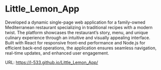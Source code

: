 # Little_Lemon_App

Developed a dynamic single-page web application for a family-owned Mediterranean restaurant specializing in traditional recipes with a modern twist. The platform showcases the restaurant’s story, menu, and unique culinary experience through an intuitive and visually appealing interface. Built with React for responsive front-end performance and Node.js for efficient back-end operations, the application ensures seamless navigation, real-time updates, and enhanced user engagement.

URL: https://l-533.github.io/Little_Lemon_App/

